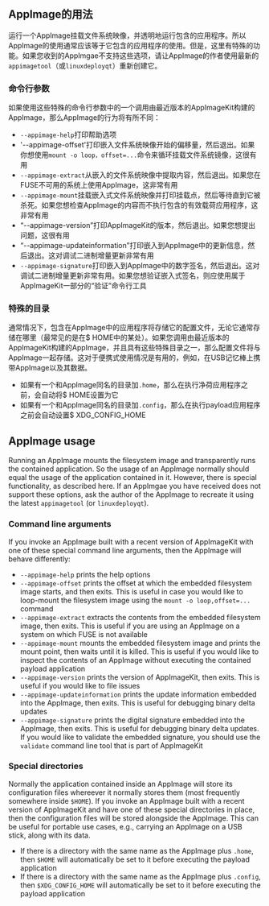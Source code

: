 ## AppImage的用法

运行一个AppImage挂载文件系统映像，并透明地运行包含的应用程序。所以AppImage的使用通常应该等于它包含的应用程序的使用。但是，这里有特殊的功能。如果您收到的AppImgae不支持这些选项，请让AppImage的作者使用最新的`appimagetool`（或`linuxdeployqt`）重新创建它。

### 命令行参数

如果使用这些特殊的命令行参数中的一个调用由最近版本的AppImageKit构建的AppImage，那么AppImage的行为将有所不同：

- `--appimage-help`打印帮助选项
- '--appimage-offset'打印嵌入文件系统映像开始的偏移量，然后退出。如果你想使用`mount -o loop，offset=...`命令来循环挂载文件系统镜像，这很有用
- `--appimage-extract`从嵌入的文件系统映像中提取内容，然后退出。如果您在FUSE不可用的系统上使用AppImage，这非常有用
- `--appimage-mount`挂载嵌入式文件系统映像并打印挂载点，然后等待直到它被杀死。如果您想检查AppImage的内容而不执行包含的有效载荷应用程序，这非常有用
- “--appimage-version”打印AppImageKit的版本，然后退出。如果您想提出问题，这很有用
- “--appimage-updateinformation”打印嵌入到AppImage中的更新信息，然后退出。这对调试二进制增量更新非常有用
- `--appimage-signature`打印嵌入到AppImage中的数字签名，然后退出。这对调试二进制增量更新非常有用。如果您想验证嵌入式签名，则应使用属于AppImageKit一部分的“验证”命令行工具

### 特殊的目录

通常情况下，包含在AppImage中的应用程序将存储它的配置文件，无论它通常存储在哪里（最常见的是在$ HOME中的某处）。如果您调用由最近版本的AppImageKit构建的AppImage，并且具有这些特殊目录之一，那么配置文件将与AppImage一起存储。这对于便携式使用情况是有用的，例如，在USB记忆棒上携带AppImage以及其数据。

- 如果有一个和AppImage同名的目录加`.home`，那么在执行净荷应用程序之前，会自动将$ HOME设置为它
- 如果有一个和AppImage同名的目录加`.config`，那么在执行payload应用程序之前会自动设置$ XDG_CONFIG_HOME

## AppImage usage

Running an AppImage mounts the filesystem image and transparently runs the contained application. So the usage of an AppImage normally should equal the usage of the application contained in it. However, there is special functionality, as described here. If an AppImgae you have received does not support these options, ask the author of the AppImage to recreate it using the latest `appimagetool` (or `linuxdeployqt`).

### Command line arguments

If you invoke an AppImage built with a recent version of AppImageKit with one of these special command line arguments, then the AppImage will behave differently:

- `--appimage-help` prints the help options
- `--appimage-offset` prints the offset at which the embedded filesystem image starts, and then exits. This is useful in case you would like to loop-mount the filesystem image using the `mount -o loop,offset=...` command 
- `--appimage-extract` extracts the contents from the embedded filesystem image, then exits. This is useful if you are using an AppImage on a system on which FUSE is not available
- `--appimage-mount` mounts the embedded filesystem image and prints the mount point, then waits until it is killed. This is useful if you would like to inspect the contents of an AppImage without executing the contained payload application
- `--appimage-version` prints the version of AppImageKit, then exits. This is useful if you would like to file issues
- `--appimage-updateinformation` prints the update information embedded into the AppImage, then exits. This is useful for debugging binary delta updates
- `--appimage-signature` prints the digital signature embedded into the AppImage, then exits. This is useful for debugging binary delta updates. If you would like to validate the embedded signature, you should use the `validate` command line tool that is part of AppImageKit

### Special directories

Normally the application contained inside an AppImage will store its configuration files whereever it normally stores them (most frequently somewhere inside `$HOME`). If you invoke an AppImage built with a recent version of AppImageKit and have one of these special directories in place, then the configuration files will be stored alongside the AppImage. This can be useful for portable use cases, e.g., carrying an AppImage on a USB stick, along with its data.

- If there is a directory with the same name as the AppImage plus `.home`, then `$HOME` will automatically be set to it before executing the payload application
- If there is a directory with the same name as the AppImage plus `.config`, then `$XDG_CONFIG_HOME` will automatically be set to it before executing the payload application
